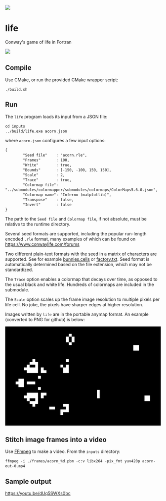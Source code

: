 
![](https://github.com/JeffIrwin/life/workflows/CI/badge.svg)

# life
Conway's game of life in Fortran

![](https://raw.githubusercontent.com/JeffIrwin/life/master/doc/acorn-inferno-crop.gif)

## Compile
Use CMake, or run the provided CMake wrapper script:

    ./build.sh

## Run
The `life` program loads its input from a JSON file:

    cd inputs
    ../build/life.exe acorn.json

where `acorn.json` configures a few input options:

    {
            "Seed file"    : "acorn.rle",
            "Frames"       : 100,
            "Write"        : true,
            "Bounds"       : [-150, -100, 150, 150],
            "Scale"        : 2,
            "Trace"        : true,
            "Colormap file": "../submodules/colormapper/submodules/colormaps/ColorMaps5.6.0.json",
            "Colormap name": "Inferno (matplotlib)",
            "Transpose"    : false,
            "Invert"       : false
    }

The path to the `Seed file` and `Colormap file`, if not absolute, must be relative to the runtime directory.

Several seed formats are supported, including the popular run-length encoded `.rle` format, many examples of which can be found on https://www.conwaylife.com/forums

Two different plain-text formats with the seed in a matrix of characters are supported.  See for example [bunnies.cells](inputs/bunnies.cells) or [factory.txt](inputs/factory.txt).  Seed format is automatically determined based on the file extension, which may not be standardized.

The `Trace` option enables a colormap that decays over time, as opposed to the usual black and white life.  Hundreds of colormaps are included in the submodule.

The `Scale` option scales up the frame image resolution to multiple pixels per life cell.  No joke, the pixels have sharper edges at higher resolution.

Images written by `life` are in the portable anymap format.  An example (converted to PNG for github) is below:

![](https://raw.githubusercontent.com/JeffIrwin/life/master/doc/acorn_99.png)

## Stitch image frames into a video
Use [FFmpeg](https://www.ffmpeg.org/download.html) to make a video.  From the `inputs` directory:

    ffmpeg -i ./frames/acorn_%d.pbm -c:v libx264 -pix_fmt yuv420p acorn-out-0.mp4

## Sample output
https://youtu.be/dUq5SWXs0bc

